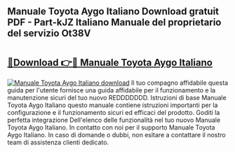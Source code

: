 ## Manuale Toyota Aygo Italiano Download gratuit PDF - Part-kJZ Italiano Manuale del proprietario del servizio Ot38V

# <h2><a href="http://dfeqhi7.blite.top/?on=Manuale+Toyota+Aygo+Italiano">🔗Download 👉🔴 Manuale Toyota Aygo Italiano</a></h2>

[![Manuale Toyota Aygo Italiano download](https://i.imgur.com/lujVjoI.png)](http://dfeqhi7.blite.top/?on=Manuale+Toyota+Aygo+Italiano)
Il tuo compagno affidabile questa guida per l'utente fornisce una guida affidabile per il funzionamento e la manutenzione sicuri del tuo nuovo REDDDDDDD. Istruzioni di base Manuale Toyota Aygo Italiano questo manuale contiene istruzioni importanti per la configurazione e il funzionamento sicuri ed efficaci del prodotto. Goditi la perfetta integrazione Dell'elenco delle funzionalità nel tuo nuovo Manuale Toyota Aygo Italiano. In contatto con noi per il supporto Manuale Toyota Aygo Italiano. In caso di domande o dubbi, non esitare a contattare il nostro team di assistenza clienti dedicato.
